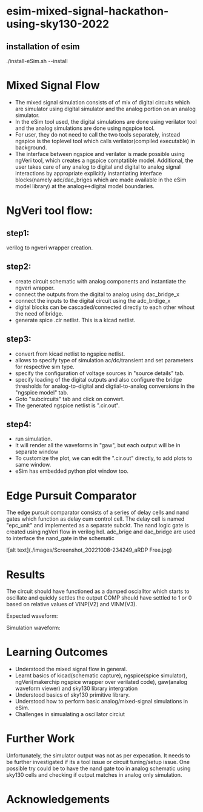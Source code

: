 # esim-mixed-signal-hackathon-using-sky130-2022

## installation of esim
./install-eSim.sh --install

# Mixed Signal Flow
 - The mixed signal simulation consists of of mix of digital circuits which are simulator using digital simulator and the analog portion on an analog simulator. 
 - In the eSim tool used, the digital simulations are done using verilator tool and the analog simulations are done using ngspice tool.
 - For user, they do not need to call the two tools separately, instead ngspice is the toplevel tool which calls verilator(compiled executable) in background.
 - The interface between ngspice and verilator is made possible using ngVeri tool, which creates a ngspice comptatible model.
Additional, the user takes care of any analog to digital and digital to analog signal interactions by appropriate explicitly instantiating interface blocks(namely adc/dac_briges which are made available in the eSim model library) at the analog<->digital model boundaries.

# NgVeri tool flow:
## step1:
verilog to ngveri wrapper creation.

## step2:
- create circuit schematic with analog components and instantiate the ngveri wrapper.
- connect the outputs from the digital to analog using dac_bridge_x
- connect the inputs to the digital circuit using the adc_brdige_x
- digital blocks can be cascaded/connected directly to each other wihout the need of bridge.
- generate spice .cir netlist. This is a kicad netlist.

## step3:
- convert from kicad netlist to ngspice netlist.
- allows to specify type of simulation ac/dc/transient and set parameters for respective sim type.
- specify the configuration of voltage sources in "source details" tab.
- specify loading of the digital outputs and also configure the bridge thresholds for analog-to-digital and digtial-to-analog conversions in the "ngspice model" tab.
- Goto "subcircuits" tab and click on convert.
- The generated ngspice netlist is ".cir.out".


## step4:
 - run simulation.
 - It will render all the waveforms in "gaw", but each output will be in separate window
 - To customize the plot, we can edit the ".cir.out" directly, to add plots to same window.
 - eSim has embedded python plot window too.

# Edge Pursuit Comparator 
The edge pursuit comparator consists of a series of delay cells and nand gates which function as delay cum control cell.
The delay cell is named "epc_unit" and implemented as a separate subckt.
The nand logic gate is created using ngVeri flow in verilog hdl.
adc_brige and dac_bridge are used to interface the nand_gate in the schematic

![alt text](./images/Screenshot_20221008-234249_aRDP Free.jpg)


# Results
The circuit should have functioned as a damped oscialltor which starts to oscillate and quickly settles the output  COMP should have settled to 1 or 0 based on relative values of VINP(V2) and VINM(V3).

Expected waveform:


Simulation waveform:





# Learning Outcomes
- Understood the mixed signal flow in general.
- Learnt basics of kicad(schematic capture), ngspice(spice simulator), ngVeri(makerchip ngspice wrapper over verilated code), gaw(analog waveform viewer) and sky130 library intergration
- Understood basics of sky130 primitive library.
- Understood how to perform basic analog/mixed-signal simulations in eSim.
- Challenges in simualating a oscillator circiut

# Further Work
Unfortunately, the simulator output was not as per expecation. 
It needs to be further investigated if its a tool issue or circuit tuning/setup issue.
One possible try could be to have the nand gate too in analog schematic using sky130 cells and checking if output matches in analog only simulation.

# Acknowledgements

